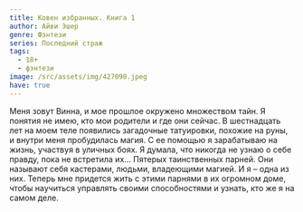 ```yaml
---
title: Ковен избранных. Книга 1
author: Айви Эшер
genre: Фэнтези
series: Последний страж
tags:
  - 18+
  - фэнтези
image: /src/assets/img/427090.jpeg
have: true
---
```

Меня зовут Винна, и мое прошлое окружено множеством тайн. Я понятия не имею, кто мои родители и где они сейчас. В шестнадцать лет на моем теле появились загадочные татуировки, похожие на руны, и внутри меня пробудилась магия. С ее помощью я зарабатываю на жизнь, участвуя в уличных боях. Я думала, что никогда не узнаю о себе правду, пока не встретила их… Пятерых таинственных парней. Они называют себя кастерами, людьми, владеющими магией. И я – одна из них. Теперь мне придется жить с этими парнями в их огромном доме, чтобы научиться управлять своими способностями и узнать, кто же я на самом деле.
